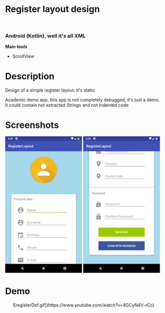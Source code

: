 
<h1>Register layout design</h1><br>
<h3>Android (Kotlin), well it's all XML</h3>
<b>Main tools</b>
<ul>
<li>ScrollView</li>
</ul>


<h1>Description</h1>
<p>Design of a simple register layout. It's static</p>
<p>Academic demo app, this app is not completely debugged, it's just a demo. It could contain not extracted Strings and not indented code</p>

<h1>Screenshots</h1>
<p>
  <a href='#img1'><img id='img1' width = '49%' src='device-2019-02-05-124030.png'/></a>
  <a href='#img2'><img id='img2' width = '49%' src='device-2019-02-05-124056.png'/></a>
</p>


<h1>Demo</h1>
<p align= 'center'>
  ![registerDef.gif](https://www.youtube.com/watch?v=4GCyN4V-rCc)
  
</p>

